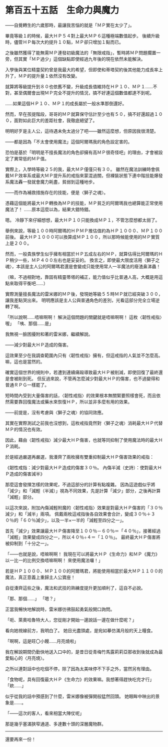 # 第百五十五話　生命力與魔力

――自覺轉生的六歲那時，最讓我苦惱的就是「ＭＰ實在太少了」。

畢竟等級１的時候，最大ＨＰ５４對上最大ＭＰ６這種極端數值起步。
後續升級時，儘管ＨＰ每次大約提升１０點，ＭＰ卻只增加１點而已。

之後雖然獲得了能無需ＭＰ連發初級魔法的「無限戒指」，暫時將ＭＰ問題擱置一旁，但其實「ＭＰ過少」這個缺點即使經過九年後的現在依然未能解決。

入學後與某位精靈契約曾是我最大的希望，但即使和蒂塔契約後其他能力成長率上升了，ＭＰ的提升量１依然沒有改變。

就算將等級提升到８０也依舊不變，升級成長值維持在ＨＰ１０、ＭＰ１……不對，甚至偶爾會出現ＭＰ完全不提升的情況，搞不好連這個數值都達不到呢。

……如果這個ＨＰ１０、ＭＰ１的成長屬於一般水準那倒還好。

然而，早在孩提階段，哥哥的ＭＰ就算保守估計至少也有５０，搞不好還超過１００，面對如此巨大的差距社會，我徹底絕望了。

明明好歹是主人公，這待遇未免太過分了吧――雖然這麼想，但原因我很清楚。

――都是因為「不太會使用魔法」這個阿爾瑪我的角色設定害的。

恐怕是基於「明明是不擅長魔法的角色卻擁有高ＭＰ很奇怪吧」的理由，才會被設定了異常低的ＭＰ值。

實際上，入學時等級２５的我，最大ＭＰ僅僅只有３０。
雖然在魔法訓練時會佩戴ＭＰ效率系或最大ＭＰ提升系的戒指來蒙混過關，但裸裝狀態下連中階技能爆發系魔法轟一發就會魔力耗盡，貧弱到這種地步。

――而作為補救措施存在的技能，便是〈獅子之魂〉。

憑藉這個能將最大ＨＰ轉換為ＭＰ的技能，ＭＰ貧乏的阿爾瑪我也總算能正常使用魔法了！
……原本這麼以為，結果大錯特錯。

嗯。
冷靜下來仔細想想，最大ＨＰ１０只能換成ＭＰ１，不管怎麼想都太弱了。

舉例來說，等級１００時阿爾瑪的ＨＰＭＰ推估值約為ＨＰ１０００、ＭＰ１００前後。
最大ＨＰ１０００可以換算成ＭＰ１００，所以那時候能使用的ＭＰ實質上是２００。

然而，一般貴族學生似乎擁有相當於ＨＰ五成左右的ＭＰ，就算估得比阿爾瑪的ＨＰ稍少一些，ＭＰ４００左右也是妥妥的。
換言之，即使最大限度活用〈獅子之魂〉，本該是主人公的阿爾瑪君還是會變成只能使用常人一半魔法的廢渣鼻涕蟲！

（嘛，不過相對地，靠固有精靈蒂塔的補正，能力值似乎比普通人高，大概是用這點來取得平衡吧……）

實際測量擅長魔法的雷米娜的ＭＰ後，發現她等級５５時ＭＰ就已經突破３００，讓我差點哭出來。
明明應該是主人公與普通角色的差別，光看這部分完全立場逆轉了啊。

「所以說啊……唔嘛啊啊！ 解決這個問題的關鍵就是唔嘛啊啊！ 這枚〈韌性戒指〉喔」
「咦、那個……是」

我無視一臉困擾附和著的雷米娜，繼續解說。

――減少對最大ＨＰ造成的傷害。

這效果至少在我調查範圍內只有〈韌性戒指〉擁有，但這戒指的人氣並不怎麼高。
嘛，這也是當然的。

確實這個世界的規則中，若遭到連續痛毆導致最大ＨＰ被削減，即使回復了最終還是會被削到死。
但反過來說，不管再怎麼減少對最大ＨＰ的傷害，也不過變得和普通ＲＰＧ一樣罷了。

短時間內受到大量傷害的話，〈韌性戒指〉的效果根本無關緊要照樣會死，而且依然需要靠回復魔法或藥水來恢復ＨＰ，所以並非多麼有用的效果。

――前提是，沒有考慮與〈獅子之魂〉的協同效應。

其實在實際測試之前我也沒想到，這枚戒指竟然對〈獅子之魂〉消耗最大ＨＰ代替ＭＰ的情況也有效。

因此，藉由〈韌性戒指〉減少最大ＨＰ傷害，也就等同抑制了使用魔法時的最大ＨＰ消耗。

於是經過嚴選再嚴選，我湊齊了兩枚擁有雙重抑制最大ＨＰ傷害效果的戒指：

《韌性戒指：減少對最大ＨＰ造成的傷害３０％。
內傷半減（史詩）：使對最大ＨＰ造成的傷害減半》

那麼這會發揮怎樣的效果呢，不過這部分的計算有點複雜。
因為這遊戲似乎將「減少」和「減輕（半減）」視為不同效果，先是計算「減少」部分，之後再計算「減輕」部分。

以這次來說，附加內傷減輕附魔的〈韌性戒指〉效果是對最大ＨＰ傷害的「３０％減少」和「減半」兩項。
佩戴兩枚這戒指後各自效果會合計，變成３０％＋３０％的「６０％減少」，以及一半×一半的「減輕至四分之一」。

首先「減少」效果讓最大ＨＰ傷害降至１００％－６０％＝「４０％」，接著經過「減輕」效果變成四分之一，所以４０％÷４＝「１０％」。
最終最大ＨＰ傷害將被抑制到「十分之一」。

「――也就是說，唔嘛啊啊！ 我現在可以將最大ＨＰ《生命力》和ＭＰ《魔力》以一比一的比例交換唔嘛啊啊！ 來使用魔法囉！」

若是ＨＰ１０００、ＭＰ１００的阿爾瑪君，將能使用相當於最大ＭＰ１１００的魔法，真正意義上重歸主人公寶座！

自從湊齊這些之後，魔法和武技的熟練度提升更加順利了，這自不必說。

「那、那個……」
「嗯？」

正當我暢快地解說時，雷米娜彷彿鼓起勇氣般開口詢問。

「呃、萊奧哈魯特大人，您從剛才開始一邊說話一邊在做什麼呢？」

看向她視線前方，我明白了。
她目光盡頭處，是宛如摹仿滿月般的天上糧食。

「啊啊，這是旺〇小饅……月亮燒啦」

我在解說期間仍勤快地送入口中的，是昔日從青梅竹馬露莉莉亞那收到後就成為最愛點心的〈月亮燒〉。

之所以連對話中也吃個不停，除了因為太美味停不下手之外，當然另有理由。

「食物呢，具有回復最大ＨＰ《生命力》的效果嘛。我想著得趕快吃完才行」
「欸……」

似乎從我的話中預感到了什麼，雷米娜像被彈開般猛然回頭。
她眼眸中映出的景象是……。

「――這次的客人，看來相當大陣仗呢」

那是幾乎塞滿狹窄通道、多達數十頭的深層魔物群。

---

還要再來一份！